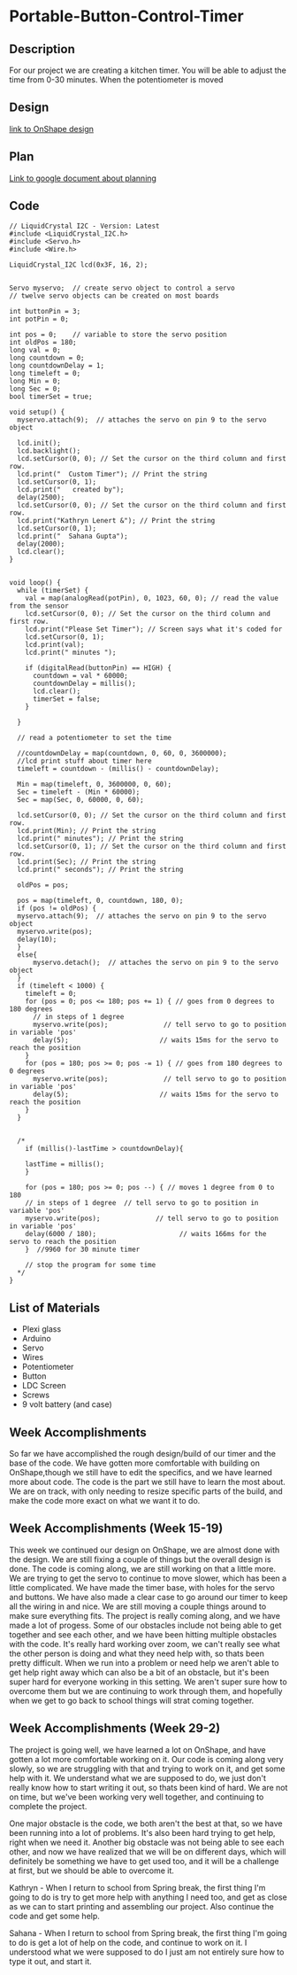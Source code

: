 # Portable-Button-Control-Timer

## Description
For our project we are creating a kitchen timer. You will be able to adjust the time from 0-30 minutes. When the potentiometer is moved 

## Design 
[link to OnShape design](https://cvilleschools.onshape.com/documents/f0e050e31ed30559f61d16f6/w/8df2d4cb2d1d1daf7c273573/e/957ccaf17a0f9f7b748abea0)

## Plan
[Link to google document about planning](https://cvilleschools.onshape.com/documents/f0e050e31ed30559f61d16f6/w/8df2d4cb2d1d1daf7c273573/e/957ccaf17a0f9f7b748abea0)

## Code 
```
// LiquidCrystal I2C - Version: Latest
#include <LiquidCrystal_I2C.h>
#include <Servo.h>
#include <Wire.h>

LiquidCrystal_I2C lcd(0x3F, 16, 2);


Servo myservo;  // create servo object to control a servo
// twelve servo objects can be created on most boards

int buttonPin = 3;
int potPin = 0;

int pos = 0;    // variable to store the servo position
int oldPos = 180;
long val = 0;
long countdown = 0;
long countdownDelay = 1;
long timeleft = 0;
long Min = 0;
long Sec = 0;
bool timerSet = true;

void setup() {
  myservo.attach(9);  // attaches the servo on pin 9 to the servo object

  lcd.init();
  lcd.backlight();
  lcd.setCursor(0, 0); // Set the cursor on the third column and first row.
  lcd.print("  Custom Timer"); // Print the string
  lcd.setCursor(0, 1);
  lcd.print("   created by");
  delay(2500);
  lcd.setCursor(0, 0); // Set the cursor on the third column and first row.
  lcd.print("Kathryn Lenert &"); // Print the string
  lcd.setCursor(0, 1);
  lcd.print("  Sahana Gupta");
  delay(2000);
  lcd.clear();
}


void loop() {
  while (timerSet) {
    val = map(analogRead(potPin), 0, 1023, 60, 0); // read the value from the sensor
    lcd.setCursor(0, 0); // Set the cursor on the third column and first row.
    lcd.print("Please Set Timer"); // Screen says what it's coded for
    lcd.setCursor(0, 1);
    lcd.print(val);
    lcd.print(" minutes ");

    if (digitalRead(buttonPin) == HIGH) {
      countdown = val * 60000;
      countdownDelay = millis();
      lcd.clear();
      timerSet = false;
    }

  }

  // read a potentiometer to set the time

  //countdownDelay = map(countdown, 0, 60, 0, 3600000);
  //lcd print stuff about timer here
  timeleft = countdown - (millis() - countdownDelay);

  Min = map(timeleft, 0, 3600000, 0, 60);
  Sec = timeleft - (Min * 60000);
  Sec = map(Sec, 0, 60000, 0, 60);

  lcd.setCursor(0, 0); // Set the cursor on the third column and first row.
  lcd.print(Min); // Print the string
  lcd.print(" minutes"); // Print the string
  lcd.setCursor(0, 1); // Set the cursor on the third column and first row.
  lcd.print(Sec); // Print the string
  lcd.print(" seconds"); // Print the string

  oldPos = pos;

  pos = map(timeleft, 0, countdown, 180, 0);
  if (pos != oldPos) {
  myservo.attach(9);  // attaches the servo on pin 9 to the servo object
  myservo.write(pos);
  delay(10);
  }
  else{
      myservo.detach();  // attaches the servo on pin 9 to the servo object
  }
  if (timeleft < 1000) {
    timeleft = 0;
    for (pos = 0; pos <= 180; pos += 1) { // goes from 0 degrees to 180 degrees
      // in steps of 1 degree
      myservo.write(pos);              // tell servo to go to position in variable 'pos'
      delay(5);                       // waits 15ms for the servo to reach the position
    }
    for (pos = 180; pos >= 0; pos -= 1) { // goes from 180 degrees to 0 degrees
      myservo.write(pos);              // tell servo to go to position in variable 'pos'
      delay(5);                       // waits 15ms for the servo to reach the position
    }
  }


  /*
    if (millis()-lastTime > countdownDelay){

    lastTime = millis();
    }

    for (pos = 180; pos >= 0; pos --) { // moves 1 degree from 0 to 180
    // in steps of 1 degree  // tell servo to go to position in variable 'pos'
    myservo.write(pos);              // tell servo to go to position in variable 'pos'
    delay(6000 / 180);                     // waits 166ms for the servo to reach the position
    }  //9960 for 30 minute timer

    // stop the program for some time
  */
}
```


## List of Materials 
- Plexi glass 
- Arduino 
- Servo 
- Wires 
- Potentiometer 
- Button 
- LDC Screen 
- Screws 
- 9 volt battery (and case) 

## Week Accomplishments

So far we have accomplished the rough design/build of our timer and the base of the code. We have gotten more comfortable with building on OnShape,though we still have to edit the specifics, and we have learned more about code. The code is the part we still have to learn the most about.
We are on track, with only needing to resize specific parts of the build, and make the code more exact on what we want it to do.

## Week Accomplishments (Week 15-19)

This week we continued our design on OnShape, we are almost done with the design. We are still fixing a couple of things but the overall design is done. The code is coming along, we are still working on that a little more. We are trying to get the servo to continue to move slower, which has been a little complicated. We have made the timer base, with holes for the servo and buttons. We have also made a clear case to go around our timer to keep all the wiring in and nice. We are still moving a couple things around to make sure everything fits. The project is really coming along, and we have made a lot of progess. Some of our obstacles include not being able to get together and see each other, and we have been hitting multiple obstacles with the code. It's really hard working over zoom, we can't really see what the other person is doing and what they need help with, so thats been pretty difficult. When we run into a problem or need help we aren't able to get help right away which can also be a bit of an obstacle, but it's been super hard for everyone working in this setting. We aren't super sure how to overcome them but we are continuing to work through them, and hopefully when we get to go back to school things will strat coming together. 

## Week Accomplishments (Week 29-2) 

The project is going well, we have learned a lot on OnShape, and have gotten a lot more comfortable working on it. Our code is coming along very slowly, so we are struggling with that and trying to work on it, and get some help with it. We understand what we are supposed to do, we just don't really know how to start writing it out, so thats been kind of hard. We are not on time, but we've been working very well together, and continuing to complete the project. 

One major obstacle is the code, we both aren't the best at that, so we have been running into a lot of problems. It's also been hard trying to get help, right when we need it. Another big obstacle was not being able to see each other, and now we have realized that we will be on different days, which will definitely be something we have to get used too, and it will be a challenge at first, but we should be able to overcome it. 

Kathryn - When I return to school from Spring break, the first thing I'm going to do is try to get more help with anything I need too, and get as close as we can to start printing and assembling our project. Also continue the code and get some help. 

Sahana - When I return to school from Spring break, the first thing I'm going to do is get a lot of help on the code, and continue to work on it. I understood what we were supposed to do I just am not entirely sure how to type it out, and start it. 
